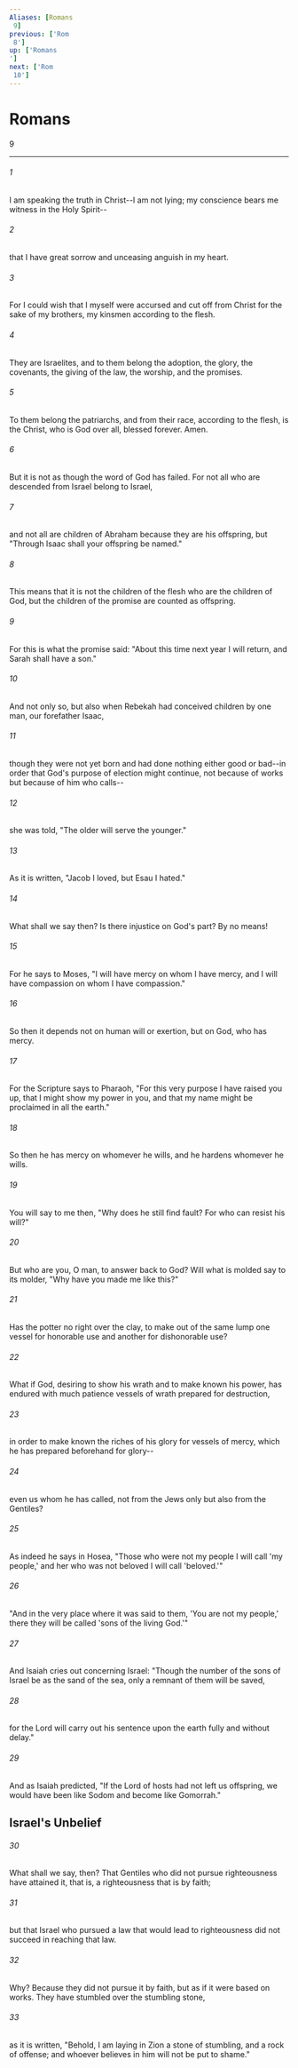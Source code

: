 ```yaml
---
Aliases: [Romans 9]
previous: ['Rom 8']
up: ['Romans']
next: ['Rom 10']
---
```

# Romans 9

***
 

###### 1 
I am speaking the truth in Christ--I am not lying; my conscience bears me witness in the Holy Spirit--  

###### 2 
that I have great sorrow and unceasing anguish in my heart.  

###### 3 
For I could wish that I myself were accursed and cut off from Christ for the sake of my brothers, my kinsmen according to the flesh.  

###### 4 
They are Israelites, and to them belong the adoption, the glory, the covenants, the giving of the law, the worship, and the promises.  

###### 5 
To them belong the patriarchs, and from their race, according to the flesh, is the Christ, who is God over all, blessed forever. Amen.  

###### 6 
But it is not as though the word of God has failed. For not all who are descended from Israel belong to Israel,  

###### 7 
and not all are children of Abraham because they are his offspring, but "Through Isaac shall your offspring be named."  

###### 8 
This means that it is not the children of the flesh who are the children of God, but the children of the promise are counted as offspring.  

###### 9 
For this is what the promise said: "About this time next year I will return, and Sarah shall have a son."  

###### 10 
And not only so, but also when Rebekah had conceived children by one man, our forefather Isaac,  

###### 11 
though they were not yet born and had done nothing either good or bad--in order that God's purpose of election might continue, not because of works but because of him who calls--  

###### 12 
she was told, "The older will serve the younger."  

###### 13 
As it is written, "Jacob I loved, but Esau I hated."  

###### 14 
What shall we say then? Is there injustice on God's part? By no means!  

###### 15 
For he says to Moses, "I will have mercy on whom I have mercy, and I will have compassion on whom I have compassion."  

###### 16 
So then it depends not on human will or exertion, but on God, who has mercy.  

###### 17 
For the Scripture says to Pharaoh, "For this very purpose I have raised you up, that I might show my power in you, and that my name might be proclaimed in all the earth."  

###### 18 
So then he has mercy on whomever he wills, and he hardens whomever he wills.  

###### 19 
You will say to me then, "Why does he still find fault? For who can resist his will?"  

###### 20 
But who are you, O man, to answer back to God? Will what is molded say to its molder, "Why have you made me like this?"  

###### 21 
Has the potter no right over the clay, to make out of the same lump one vessel for honorable use and another for dishonorable use?  

###### 22 
What if God, desiring to show his wrath and to make known his power, has endured with much patience vessels of wrath prepared for destruction,  

###### 23 
in order to make known the riches of his glory for vessels of mercy, which he has prepared beforehand for glory--  

###### 24 
even us whom he has called, not from the Jews only but also from the Gentiles?  

###### 25 
As indeed he says in Hosea, "Those who were not my people I will call 'my people,'  and her who was not beloved I will call 'beloved.'"   

###### 26 
"And in the very place where it was said to them, 'You are not my people,'  there they will be called 'sons of the living God.'"  

###### 27 
And Isaiah cries out concerning Israel: "Though the number of the sons of Israel be as the sand of the sea, only a remnant of them will be saved,  

###### 28 
for the Lord will carry out his sentence upon the earth fully and without delay."  

###### 29 
And as Isaiah predicted, "If the Lord of hosts had not left us offspring,  we would have been like Sodom  and become like Gomorrah."  ## Israel's Unbelief  

###### 30 
What shall we say, then? That Gentiles who did not pursue righteousness have attained it, that is, a righteousness that is by faith;  

###### 31 
but that Israel who pursued a law that would lead to righteousness did not succeed in reaching that law.  

###### 32 
Why? Because they did not pursue it by faith, but as if it were based on works. They have stumbled over the stumbling stone,  

###### 33 
as it is written, "Behold, I am laying in Zion a stone of stumbling, and a rock of offense;  and whoever believes in him will not be put to shame."
